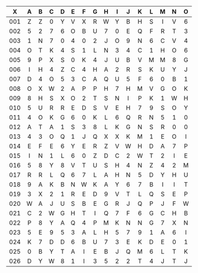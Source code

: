 |X|A|B|C|D|E|F|G|H|I|J|K|L|M|N|O|P|Q|R|S|T|U|V|W|X|Y|Z|
|:-------:|:-------:|:-------:|:-------:|:-------:|:-------:|:-------:|:-------:|:-------:|:-------:|:-------:|:-------:|:-------:|:-------:|:-------:|:-------:|:-------:|:-------:|:-------:|:-------:|:-------:|:-------:|:-------:|:-------:|:-------:|:-------:|:-------:|
|001|Z|Z|0|Y|V|X|R|W|Y|B|H|S|I|V|6|N|T|7|Q|4|A|K|P|H|G|P|
|002|5|2|7|6|O|B|U|7|0|E|Q|F|R|T|3|9|X|4|N|I|Y|5|A|S|8|Z|
|003|1|N|7|0|4|0|2|J|O|9|N|6|C|V|4|Y|I|M|9|X|C|0|A|5|M|O|
|004|O|T|K|4|S|1|L|N|3|4|C|1|H|O|6|H|T|B|7|6|E|6|1|9|5|5|
|005|9|P|X|S|0|K|4|J|U|B|V|M|M|8|G|8|5|P|8|R|7|M|F|N|Q|S|
|006|I|H|4|Z|C|4|H|A|2|R|S|K|U|Y|J|6|E|9|B|A|V|S|U|M|Y|0|
|007|D|4|O|5|3|C|A|Q|U|5|F|6|0|B|1|U|Y|P|L|V|K|2|M|3|V|F|
|008|O|X|W|2|A|P|P|H|7|H|M|V|G|O|K|8|S|T|6|Y|M|A|1|6|N|3|
|009|8|H|S|X|O|2|T|S|N|I|P|K|1|W|H|Y|K|M|M|A|R|I|9|X|4|9|
|010|5|U|R|R|E|D|S|V|E|H|7|9|S|O|Y|V|8|G|P|L|Y|2|X|M|T|E|
|011|4|O|K|G|6|0|K|L|6|Q|R|N|5|1|0|1|9|9|9|M|8|Y|Z|1|3|A|
|012|A|T|A|1|S|3|8|L|K|G|N|S|R|0|0|5|I|O|D|3|M|R|U|3|1|J|
|013|4|3|O|Q|1|J|Q|X|X|K|M|1|E|O|I|0|1|3|X|M|S|R|4|O|R|7|
|014|E|F|E|6|Y|E|R|Z|V|W|H|D|A|7|P|E|D|5|J|2|5|D|T|A|I|O|
|015|I|N|1|L|6|0|Z|D|C|2|W|T|2|I|E|Z|4|N|1|C|O|R|7|K|K|8|
|016|5|8|Y|8|V|T|U|S|H|4|N|Z|4|2|M|U|2|6|Y|T|3|E|N|A|T|6|
|017|R|R|L|Q|6|7|L|A|H|N|5|D|Y|H|U|I|R|W|5|R|4|H|6|H|C|1|
|018|9|A|K|B|N|W|K|A|Y|6|7|B|I|I|T|Q|P|P|2|N|0|7|2|1|J|K|
|019|3|X|2|1|R|E|D|9|V|T|L|Q|S|E|P|P|3|5|7|I|H|B|V|P|H|Z|
|020|W|A|J|U|S|B|E|G|R|J|Q|P|J|F|W|6|U|F|Q|K|P|R|P|O|J|C|
|021|C|2|W|G|H|T|I|Q|7|F|6|G|C|H|B|8|1|9|4|U|F|4|S|J|O|C|
|022|P|8|Y|A|Q|4|P|M|K|N|N|G|7|X|N|3|0|I|8|3|3|3|Q|R|T|4|
|023|5|E|9|5|3|A|L|H|5|7|9|1|A|6|I|J|E|X|H|8|T|Q|J|T|6|N|
|024|K|7|D|D|6|B|U|7|3|E|K|D|E|0|1|3|4|3|5|6|7|T|B|2|M|X|
|025|0|B|Y|T|A|I|E|B|J|Q|M|6|L|T|K|7|Q|S|J|Q|1|F|A|H|R|2|
|026|D|Y|W|8|1|I|3|5|2|2|T|4|J|T|J|4|O|7|L|E|Y|6|T|Z|0|4|